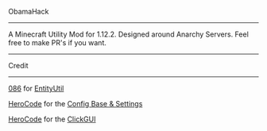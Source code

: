 ObamaHack
 ***
 A Minecraft Utility Mod for 1.12.2. Designed around Anarchy Servers.
 Feel free to make PR's if you want.
 ***
 Credit
 ***
 [086](https://github.com/zeroeightysix) for [EntityUtil](https://github.com/obamadevelopment/custombase/blob/master/src/main/java/git/obamadev/rewrite/utils/EntityUtil.java)
 
 [HeroCode]() for the [Config Base & Settings](https://github.com/obamadevelopment/custombase/tree/master/src/main/java/git/obamadev/rewrite/managers)
 
 [HeroCode]() for the [ClickGUI](https://github.com/obamadevelopment/custombase/tree/master/src/main/java/git/obamadev/rewrite/clickgui)
